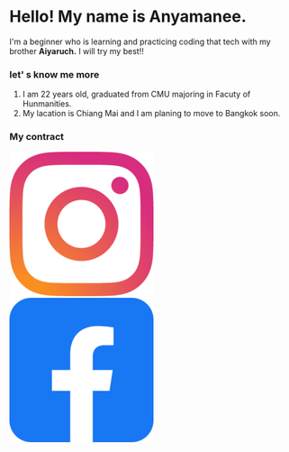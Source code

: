 **Hello! My name is Anyamanee.** 
===========
I'm a beginner who is learning and practicing coding that tech with my brother **Aiyaruch.** I will try my best!!
### let' s know me more
1. I am 22 years old, graduated from CMU majoring in Facuty of Hunmanities.
2. My lacation is Chiang Mai and I am planing to move to Bangkok soon.

### My contract
[![instargramicon](instagram.256x256.png)](https://www.instagram.com/_babyunnx/)
[![Facebookicon](facebook.256x256.png)](https://www.facebook.com/Unyamanee1a/)
